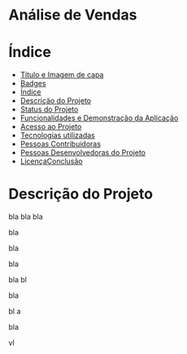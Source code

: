# Análise de Vendas 


# Índice
* [Título e Imagem de capa](#Título-e-Imagem-de-capa)
* [Badges](#badges)
* [Índice](#índice)
* [Descrição do Projeto](#descrição-do-projeto)
* [Status do Projeto](#status-do-Projeto)
* [Funcionalidades e Demonstração da Aplicação](#funcionalidades-e-demonstração-da-aplicação)
* [Acesso ao Projeto](#acesso-ao-projeto) 
* [Tecnologias utilizadas](#tecnologias-utilizadas) 
* [Pessoas Contribuidoras](#pessoas-contribuidoras) 
* [Pessoas Desenvolvedoras do Projeto](#pessoas-desenvolvedoras) 
* [Licença](#licença)[Conclusão](#conclusão)

# Descrição do Projeto

bla bla bla


bla



bla


bla

bla
bl










bla


bl
a



















bla


vl
